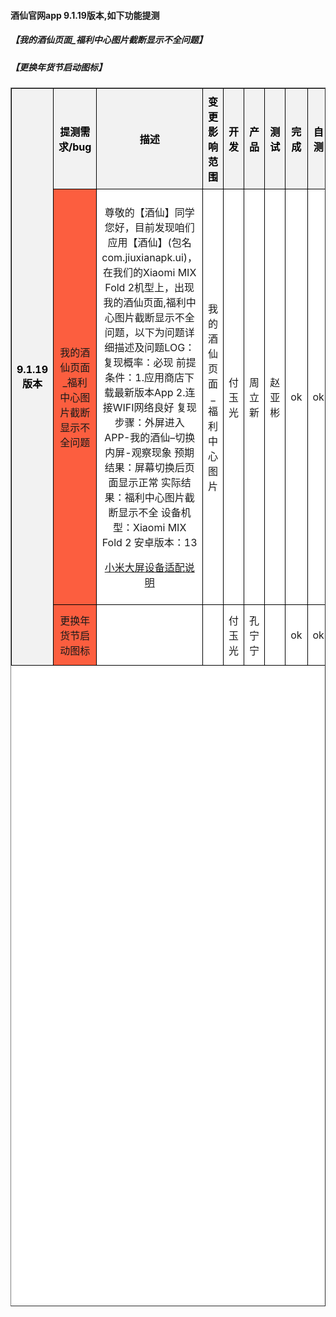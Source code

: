 

 <h4> 酒仙官网app 9.1.19版本,如下功能提测 </h4> 

  <h5>【我的酒仙页面_福利中心图片截断显示不全问题】</h5> 

  <h5>【更换年货节启动图标】</h5> 

<head>
    <meta charset="utf-8">
    <meta name="viewport" content="width=device-width, initial-scale=1.0">
    <style>
      table {
        border-collapse: collapse; /* 合并边框 */
        width: 100%;
      }
      th, td {
        border: 1px solid black; /* 添加边框 */
        padding: 8px; /* 添加内边距 */
        text-align: center; /* 居中对齐 */
      }
      th {
        background-color: #f2f2f2; /* 设置背景颜色 */
        color: #000; /* 设置字体颜色 */
      }
    </style>
</head>
<table style="background-color:#ffffff; table-layout:automatic;" border="1" cellpadding="0" cellspacing="0" width="100%" height="50%">
    <tr>
      <th bgcolor="#FFFFFF" rowspan="4" align="left">9.1.19版本</th>
    </tr>
      	<tr>
    	    	<th bgcolor=#FFFFFF >提测需求/bug</th>
    	    	<th bgcolor=#FFFFFF >描述</th>
    	    	<th bgcolor=#FFFFFF >变更影响范围</th>
    	    	<th bgcolor=#FFFFFF >开发</th>
    	    	<th bgcolor=#FFFFFF >产品</th>
    	    	<th bgcolor=#FFFFFF >测试</th>
    	    	<th bgcolor=#FFFFFF >完成</th>
    	    	<th bgcolor=#FFFFFF >自测</th>
    	    	<th bgcolor=#FFFFFF >编号</th>
    	    	<th bgcolor=#FFFFFF >提测时间</th>
    	    	<th bgcolor=#FFFFFF >提测分支</th>
      	</tr>
   <tr>
          <td bgcolor=#fc5e3f rowspan=1 colspan=1 align=left translate=子任务>我的酒仙页面_福利中心图片截断显示不全问题</td> 
          <td bgcolor=#FFFFFF width=165px translate=描述>
<p>尊敬的【酒仙】同学您好，目前发现咱们应用【酒仙】(包名com.jiuxianapk.ui)，在我们的Xiaomi
MIX Fold
2机型上，出现我的酒仙页面,福利中心图片截断显示不全问题，以下为问题详细描述及问题LOG：
复现概率：必现 前提条件：1.应用商店下载最新版本App 2.连接WIFI网络良好
复现步骤：外屏进入APP-我的酒仙–切换内屏-观察现象
预期结果：屏幕切换后页面显示正常 实际结果：福利中心图片截断显示不全
设备机型：Xiaomi MIX Fold 2 安卓版本：13</p>
<p><a
href="https://dev.mi.com/console/doc/detail?pId=2768">小米大屏设备适配说明</a></p>
          </td>
          <td bgcolor=#FFFFFF width=150px translate=变更影响范围>
<p>我的酒仙页面_福利中心图片</p>
          </td>
          <td bgcolor=#FFFFFF translate=开发>付玉光</td>
          <td bgcolor=#FFFFFF translate=产品>周立新</td>
          <td bgcolor=#FFFFFF translate=测试>赵亚彬</td>
          <td bgcolor=#FFFFFF translate=完成>ok</td>
          <td bgcolor=#FFFFFF translate=自测>ok</td>
          <td bgcolor=#FFFFFF translate=编号>2023-12-22/11-27-17</td>
          <td bgcolor=#FFFFFF translate=提测时间>2023-12-22/15:47:17</td>
          <td bgcolor=#FFFFFF translate=提测分支>feature/feature_preRelease_9.1.19</td>
   </tr>
   <tr>
          <td bgcolor=#fc5e3f rowspan=1 colspan=1 align=left translate=子任务>更换年货节启动图标</td> 
          <td bgcolor=#FFFFFF translate=描述>
          </td>
          <td bgcolor=#FFFFFF translate=变更影响范围>
          </td>
          <td bgcolor=#FFFFFF translate=开发>付玉光</td>
          <td bgcolor=#FFFFFF translate=产品>孔宁宁</td>
          <td bgcolor=#FFFFFF translate=测试></td>
          <td bgcolor=#FFFFFF translate=完成>ok</td>
          <td bgcolor=#FFFFFF translate=自测>ok</td>
          <td bgcolor=#FFFFFF translate=编号>2023-12-22/10-56-56</td>
          <td bgcolor=#FFFFFF translate=提测时间>2023-12-22/15:47:10</td>
          <td bgcolor=#FFFFFF translate=提测分支>feature/feature_preRelease_9.1.19</td>
   </tr>
</table>
